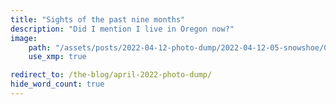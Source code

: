```yaml
---
title: "Sights of the past nine months"
description: "Did I mention I live in Oregon now?"
image:
    path: "/assets/posts/2022-04-12-photo-dump/2022-04-12-05-snowshoe/006-lorax.jpeg"
    use_xmp: true

redirect_to: /the-blog/april-2022-photo-dump/
hide_word_count: true
---
```

